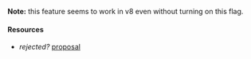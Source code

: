 **Note:** this feature seems to work in v8 even without turning on this flag.

#### Resources

- *rejected?* [proposal](http://wiki.ecmascript.org/doku.php?id=harmony:typeof_null&s=typeof)
